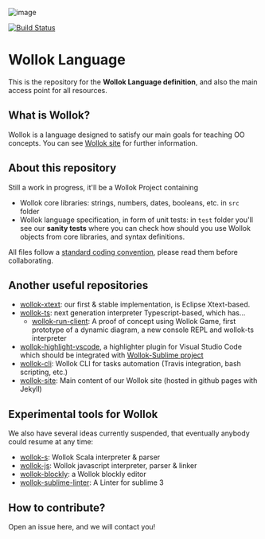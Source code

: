 ![image](https://user-images.githubusercontent.com/4549002/65472817-bf01f200-de4b-11e9-94c6-433d9c037dca.png)

[![Build Status](https://www.travis-ci.org/uqbar-project/wollok-language.svg?branch=master)](https://www.travis-ci.org/uqbar-project/wollok-language)

# Wollok Language

This is the repository for the **Wollok Language definition**, and also the main access point for all resources.

## What is Wollok?

Wollok is a language designed to satisfy our main goals for teaching OO concepts. You can see [Wollok site](https://www.wollok.org) for further information.

## About this repository

Still a work in progress, it'll be a Wollok Project containing

- Wollok core libraries: strings, numbers, dates, booleans, etc. in `src` folder
- Wollok language specification, in form of unit tests: in `test` folder you'll see our **sanity tests** where you can check how should you use Wollok objects from core libraries, and syntax definitions.

All files follow a [standard coding convention](https://github.com/uqbar-project/wollok-language/wiki/Coding-Standards-for-writing-this-repository), please read them before collaborating.

## Another useful repositories

- [wollok-xtext](https://github.com/uqbar-project/wollok): our first & stable implementation, is Eclipse Xtext-based.
- [wollok-ts](https://github.com/uqbar-project/wollok-ts): next generation interpreter Typescript-based, which has...
  - [wollok-run-client](https://github.com/uqbar-project/wollok-run-client): A proof of concept using Wollok Game, first prototype of a dynamic diagram, a new console REPL and wollok-ts interpreter
- [wollok-highlight-vscode](https://github.com/uqbar-project/wollok-highlight-vscode), a highlighter plugin for Visual Studio Code which should be integrated with [Wollok-Sublime project](https://github.com/uqbar-project/wollok-sublime)
- [wollok-cli](https://github.com/uqbar-project/wollok-cli): Wollok CLI for tasks automation (Travis integration, bash scripting, etc.)
- [wollok-site](https://github.com/uqbar-project/wollok-site): Main content of our Wollok site (hosted in github pages with Jekyll)

## Experimental tools for Wollok

We also have several ideas currently suspended, that eventually anybody could resume at any time:

- [wollok-s](https://github.com/uqbar-project/wollok-s): Wollok Scala interpreter & parser
- [wollok-js](https://github.com/uqbar-project/wollok-js): Wollok javascript interpreter, parser & linker
- [wollok-blockly](https://github.com/uqbar-project/wollok-blockly): a Wollok blockly editor
- [wollok-sublime-linter](https://github.com/uqbar-project/wollok-sublime-linter): A Linter for sublime 3

## How to contribute?

Open an issue here, and we will contact you!
